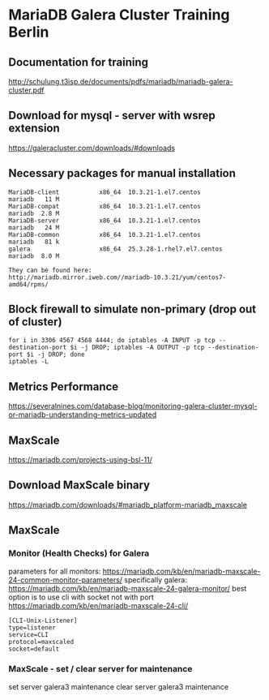 # MariaDB Galera Cluster Training Berlin 

## Documentation for training 
http://schulung.t3isp.de/documents/pdfs/mariadb/mariadb-galera-cluster.pdf

## Download for mysql - server with wsrep extension 
https://galeracluster.com/downloads/#downloads

## Necessary packages for manual installation 
```
MariaDB-client           x86_64  10.3.21-1.el7.centos           mariadb   11 M
MariaDB-compat           x86_64  10.3.21-1.el7.centos           mariadb  2.8 M
MariaDB-server           x86_64  10.3.21-1.el7.centos           mariadb   24 M
MariaDB-common           x86_64  10.3.21-1.el7.centos           mariadb   81 k
galera                   x86_64  25.3.28-1.rhel7.el7.centos     mariadb  8.0 M

They can be found here:
http://mariadb.mirror.iweb.com//mariadb-10.3.21/yum/centos7-amd64/rpms/
```
## Block firewall to simulate non-primary (drop out of cluster) 
```
for i in 3306 4567 4568 4444; do iptables -A INPUT -p tcp --destination-port $i -j DROP; iptables -A OUTPUT -p tcp --destination-port $i -j DROP; done
iptables -L 
```

## Metrics Performance 
https://severalnines.com/database-blog/monitoring-galera-cluster-mysql-or-mariadb-understanding-metrics-updated

## MaxScale 
https://mariadb.com/projects-using-bsl-11/

## Download MaxScale binary 
https://mariadb.com/downloads/#mariadb_platform-mariadb_maxscale

## MaxScale 

### Monitor (Health Checks) for Galera 

parameters for all monitors:
https://mariadb.com/kb/en/mariadb-maxscale-24-common-monitor-parameters/
specifically galera:
https://mariadb.com/kb/en/mariadb-maxscale-24-galera-monitor/
best option is to use cli with socket not with port 
https://mariadb.com/kb/en/mariadb-maxscale-24-cli/
```
[CLI-Unix-Listener]
type=listener
service=CLI
protocol=maxscaled
socket=default
```

### MaxScale - set / clear server for maintenance 

set server galera3 maintenance
clear server galera3 maintenance

